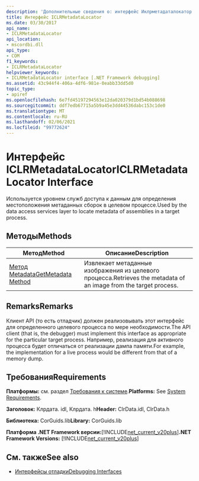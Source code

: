 ```yaml
---
description: 'Дополнительные сведения о: интерфейс Иклрметадаталокатор'
title: Интерфейс ICLRMetadataLocator
ms.date: 03/30/2017
api_name:
- ICLRMetadataLocator
api_location:
- mscordbi.dll
api_type:
- COM
f1_keywords:
- ICLRMetadataLocator
helpviewer_keywords:
- ICLRMetadataLocator interface [.NET Framework debugging]
ms.assetid: 43c944f4-406a-4df6-981e-0eabb33dd5d0
topic_type:
- apiref
ms.openlocfilehash: 6e7fd45197294563e12da020379d1bd54b088698
ms.sourcegitcommit: ddf7edb67715a5b9a45e3dd44536dabc153c1de0
ms.translationtype: MT
ms.contentlocale: ru-RU
ms.lasthandoff: 02/06/2021
ms.locfileid: "99772624"
---
```

# <a name="iclrmetadatalocator-interface"></a><span data-ttu-id="cb11e-103">Интерфейс ICLRMetadataLocator</span><span class="sxs-lookup"><span data-stu-id="cb11e-103">ICLRMetadataLocator Interface</span></span>

<span data-ttu-id="cb11e-104">Используется уровнем служб доступа к данным для определения местоположения метаданных сборок в целевом процессе.</span><span class="sxs-lookup"><span data-stu-id="cb11e-104">Used by the data access services layer to locate metadata of assemblies in a target process.</span></span>  
  
## <a name="methods"></a><span data-ttu-id="cb11e-105">Методы</span><span class="sxs-lookup"><span data-stu-id="cb11e-105">Methods</span></span>  
  
|<span data-ttu-id="cb11e-106">Метод</span><span class="sxs-lookup"><span data-stu-id="cb11e-106">Method</span></span>|<span data-ttu-id="cb11e-107">Описание</span><span class="sxs-lookup"><span data-stu-id="cb11e-107">Description</span></span>|  
|------------|-----------------|  
|[<span data-ttu-id="cb11e-108">Метод Metadata</span><span class="sxs-lookup"><span data-stu-id="cb11e-108">GetMetadata Method</span></span>](iclrmetadatalocator-getmetadata-method.md)|<span data-ttu-id="cb11e-109">Извлекает метаданные изображения из целевого процесса.</span><span class="sxs-lookup"><span data-stu-id="cb11e-109">Retrieves the metadata of an image from the target process.</span></span>|  
  
## <a name="remarks"></a><span data-ttu-id="cb11e-110">Remarks</span><span class="sxs-lookup"><span data-stu-id="cb11e-110">Remarks</span></span>  

 <span data-ttu-id="cb11e-111">Клиент API (то есть отладчик) должен реализовывать этот интерфейс для определенного целевого процесса по мере необходимости.</span><span class="sxs-lookup"><span data-stu-id="cb11e-111">The API client (that is, the debugger) must implement this interface as appropriate for the particular target process.</span></span> <span data-ttu-id="cb11e-112">Например, реализация для активного процесса будет отличаться от реализации дампа памяти.</span><span class="sxs-lookup"><span data-stu-id="cb11e-112">For example, the implementation for a live process would be different from that of a memory dump.</span></span>  
  
## <a name="requirements"></a><span data-ttu-id="cb11e-113">Требования</span><span class="sxs-lookup"><span data-stu-id="cb11e-113">Requirements</span></span>  

 <span data-ttu-id="cb11e-114">**Платформы:** см. раздел [Требования к системе](../../get-started/system-requirements.md).</span><span class="sxs-lookup"><span data-stu-id="cb11e-114">**Platforms:** See [System Requirements](../../get-started/system-requirements.md).</span></span>  
  
 <span data-ttu-id="cb11e-115">**Заголовок:** Клрдата. idl, Клрдата. h</span><span class="sxs-lookup"><span data-stu-id="cb11e-115">**Header:** ClrData.idl, ClrData.h</span></span>  
  
 <span data-ttu-id="cb11e-116">**Библиотека:** CorGuids.lib</span><span class="sxs-lookup"><span data-stu-id="cb11e-116">**Library:** CorGuids.lib</span></span>  
  
 <span data-ttu-id="cb11e-117">**Платформа .NET Framework версии:**[!INCLUDE[net_current_v20plus](../../../../includes/net-current-v20plus-md.md)]</span><span class="sxs-lookup"><span data-stu-id="cb11e-117">**.NET Framework Versions:** [!INCLUDE[net_current_v20plus](../../../../includes/net-current-v20plus-md.md)]</span></span>  
  
## <a name="see-also"></a><span data-ttu-id="cb11e-118">См. также</span><span class="sxs-lookup"><span data-stu-id="cb11e-118">See also</span></span>

- [<span data-ttu-id="cb11e-119">Интерфейсы отладки</span><span class="sxs-lookup"><span data-stu-id="cb11e-119">Debugging Interfaces</span></span>](debugging-interfaces.md)
